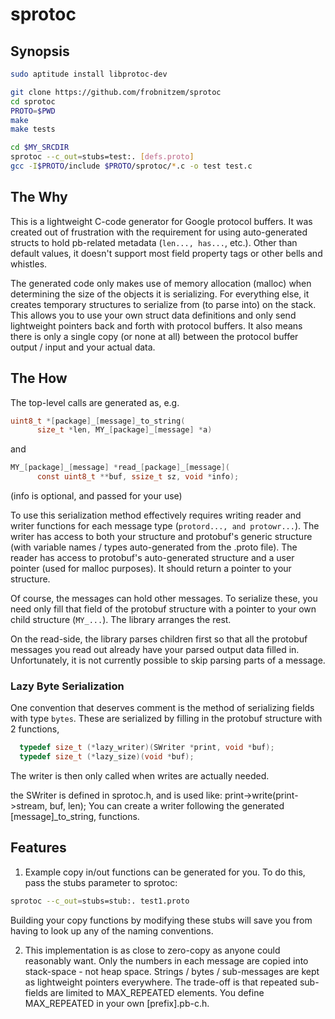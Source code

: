 # sprotoc

## Synopsis

``` sh
sudo aptitude install libprotoc-dev

git clone https://github.com/frobnitzem/sprotoc
cd sprotoc
PROTO=$PWD
make
make tests

cd $MY_SRCDIR
sprotoc --c_out=stubs=test:. [defs.proto]
gcc -I$PROTO/include $PROTO/sprotoc/*.c -o test test.c
```

## The Why

  This is a lightweight C-code generator for Google protocol buffers.
It was created out of frustration with the requirement for using
auto-generated structs to hold pb-related metadata (`len..., has...`, etc.).
Other than default values, it doesn't support most field property
tags or other bells and whistles.

  The generated code only makes use of memory allocation (malloc) when
determining the size of the objects it is serializing.
For everything else, it creates temporary structures
to serialize from (to parse into) on the stack.
This allows you to use your own struct data definitions
and only send lightweight pointers back and forth with protocol
buffers.  It also means there is only a single copy (or none at all)
between the protocol buffer output / input and your actual data.

## The How

  The top-level calls are generated as, e.g.
``` c
uint8_t *[package]_[message]_to_string(
      size_t *len, MY_[package]_[message] *a)
```
and
``` c
MY_[package]_[message] *read_[package]_[message](
      const uint8_t **buf, ssize_t sz, void *info);
```
(info is optional, and passed for your use)

  To use this serialization method effectively requires writing
reader and writer functions for each message type
(`protord..., and protowr...`).
The writer has access to both your structure and protobuf's
generic structure (with variable names / types
auto-generated from the .proto file).  The reader
has access to protobuf's auto-generated structure and a user
pointer (used for malloc purposes).  It should return
a pointer to your structure.

  Of course, the messages can hold other messages.  To serialize
these, you need only fill that field of the protobuf structure
with a pointer to your own child structure (`MY_...`).
The library arranges the rest.

  On the read-side, the library parses children first so that
all the protobuf messages you read out already have your parsed
output data filled in.  Unfortunately, it is not currently
possible to skip parsing parts of a message.

### Lazy Byte Serialization
  One convention that deserves comment is the method of serializing 
fields with type `bytes`.  These are serialized by filling in
the protobuf structure with 2 functions,
``` c
  typedef size_t (*lazy_writer)(SWriter *print, void *buf);
  typedef size_t (*lazy_size)(void *buf);
```
The writer is then only called when writes are actually needed.

the SWriter is defined in sprotoc.h, and is used like:
  print->write(print->stream, buf, len);
You can create a writer following the generated [message]_to_string,
functions.

## Features

1. Example copy in/out functions can be generated for you.
To do this, pass the stubs parameter to sprotoc:
``` sh
sprotoc --c_out=stubs=stub:. test1.proto
```
Building your copy functions by modifying these stubs
will save you from having to look up any of the naming conventions.

2. This implementation is as close to zero-copy as anyone could
reasonably want.  Only the numbers in each message are copied into
stack-space - not heap space.  Strings / bytes / sub-messages
are kept as lightweight pointers everywhere.  The trade-off
is that repeated sub-fields are limited to MAX_REPEATED
elements.  You define MAX_REPEATED in your own [prefix].pb-c.h.

